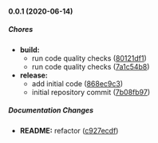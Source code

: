 #### 0.0.1 (2020-06-14)

##### Chores

* **build:**
  *  run code quality checks ([80121df1](https://github.com/gregoranders/ts-jhu-covid19/commit/80121df14d7be708e3af2788000e6b9f3eacae9f))
  *  run code quality checks ([7a1c54b8](https://github.com/gregoranders/ts-jhu-covid19/commit/7a1c54b89447b2bf8a879f5551f5439b8c28b8cd))
* **release:**
  *  add initial code ([868ec9c3](https://github.com/gregoranders/ts-jhu-covid19/commit/868ec9c345c4c68c44985e201590ff40604025f9))
  *  initial repository commit ([7b08fb97](https://github.com/gregoranders/ts-jhu-covid19/commit/7b08fb979fb35c3769015a4cafe69a916bc6480d))

##### Documentation Changes

* **README:**  refactor ([c927ecdf](https://github.com/gregoranders/ts-jhu-covid19/commit/c927ecdff94a547c4ad71779c9471ad4571480eb))

